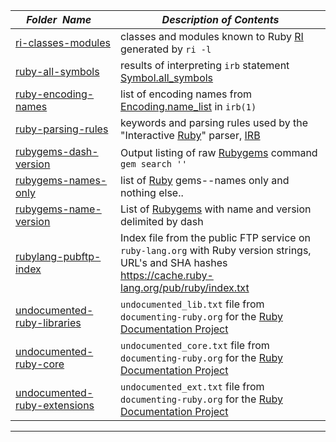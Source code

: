 |&nbsp;&nbsp;&nbsp;&nbsp;_Folder&nbsp;&nbsp;Name_&nbsp;&nbsp;&nbsp;&nbsp;| _Description of Contents_
|:----------------|--------------------------------------------------------------------------------------------------------------------------------------------------------
| [ri-classes-modules](ri-classes-modules.txt) |  classes and modules known to Ruby [RI](http://ruby-doc.org/stdlib-2.2.3/libdoc/rdoc/rdoc/RDoc/RI.html "Interactive Reference") generated by `ri -l` 
| [ruby-all-symbols](ruby-all-symbols.txt) |  results of interpreting `irb` statement [Symbol.all_symbols](https://ruby-doc.org/core-2.2.0/Symbol.html#method-c-all_symbols) 
| [ruby-encoding-names](ruby-encoding-names.txt) |  list of encoding names from [Encoding.name_list](https://ruby-doc.org/core-2.2.0/Encoding.html#method-c-name_list) in `irb(1)` 
| [ruby-parsing-rules](ruby-parsing-rules.txt) |  keywords and parsing rules used by the "Interactive [Ruby](https://www.ruby-lang.org)" parser, [IRB](http://ruby-doc.org/stdlib-2.0.0/libdoc/irb/rdoc/IRB.html) 
| [rubygems-dash-version](rubygems-dash-version.txt.xz) |  Output listing of raw [Rubygems](https://rubygems.org) command `gem search ''` 
| [rubygems-names-only](rubygems-names-only.txt.xz) |  list of [Ruby](https://www.ruby-lang.org) gems--names only and nothing else.. 
| [rubygems-name-version](rubygems-name-version.txt.xz) |  List of [Rubygems](https://rubygems.org) with name and version delimited by dash 
| [rubylang-pubftp-index](rubylang-pubftp-index.txt) | Index file from the public FTP service on `ruby-lang.org` with Ruby version strings, URL's and SHA hashes <https://cache.ruby-lang.org/pub/ruby/index.txt> 
| [undocumented-ruby-libraries](undocumented-ruby-libraries.txt) |  `undocumented_lib.txt` file from `documenting-ruby.org` for the [Ruby Documentation Project](http://documenting-ruby.org "A concerted effort to augment and enhance Ruby MRI documentation") 
| [undocumented-ruby-core](undocumented-ruby-core.txt) |  `undocumented_core.txt` file from `documenting-ruby.org` for the [Ruby Documentation Project](http://documenting-ruby.org "A concerted effort to augment and enhance Ruby MRI documentation") 
| [undocumented-ruby-extensions](undocumented-ruby-extensions.txt) |  `undocumented_ext.txt` file from `documenting-ruby.org` for the [Ruby Documentation Project](http://documenting-ruby.org "A concerted effort to augment and enhance Ruby MRI documentation") 

* * *

